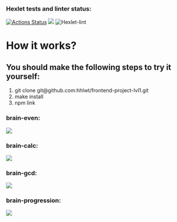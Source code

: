 ### Hexlet tests and linter status:

[![Actions Status](https://github.com/hhlwt/frontend-project-lvl1/workflows/hexlet-check/badge.svg)](https://github.com/hhlwt/frontend-project-lvl1/actions)
<a href="https://codeclimate.com/github/codeclimate/codeclimate/maintainability"><img src="https://api.codeclimate.com/v1/badges/a99a88d28ad37a79dbf6/maintainability" /></a>
![Hexlet-lint](https://github.com/hhlwt/frontend-project-lvl1/actions/workflows/make-lint.yml/badge.svg)

<h1>How it works?</h1>
<h2>You should make the following steps to try it yourself:</h2>
<ol>
  <li>git clone git@github.com:hhlwt/frontend-project-lvl1.git</li>
  <li>make install</li>
  <li>npm link</li>
</ol>

<h3>brain-even:</h3>
<a href="https://asciinema.org/a/lGlSoiPABViFIAr6w6p2U0HcU" target="_blank"><img src="https://asciinema.org/a/lGlSoiPABViFIAr6w6p2U0HcU.svg" /></a>

<h3>brain-calc:</h3>
<a href="https://asciinema.org/a/KFvg0IjLISN0RUgJGrQcsaQ7x" target="_blank"><img src="https://asciinema.org/a/KFvg0IjLISN0RUgJGrQcsaQ7x.svg" /></a>

<h3>brain-gcd:</h3>
<a href="https://asciinema.org/a/H2BlttvDvCC5tm6P99UY5UfzN" target="_blank"><img src="https://asciinema.org/a/H2BlttvDvCC5tm6P99UY5UfzN.svg" /></a>

<h3>brain-progression:</h3>
<a href="https://asciinema.org/a/QU0rYPuZATx8YpAkmSmol8IRE" target="_blank"><img src="https://asciinema.org/a/QU0rYPuZATx8YpAkmSmol8IRE.svg" /></a>
